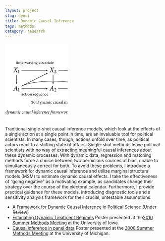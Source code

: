 ```yaml
---
layout: project
slug: dynci
title: Dynamic Causal Inference
tags: methods
category: research
---
```


![Dynamic Causal Inference](images/dynci.jpg) 

Traditional single-shot causal inference models, which look at the
effects of a single action at a single point in time, are an
invaluable tool for political scientists. In many cases, though,
actions unfold over time, as political actors react to a shifting
state of affairs. Single-shot methods leave political scientists with
no way of extracting meaningful causal inferences about these dynamic
processes. With dynamic data, regression and matching methods force a
choice between two pernicious sources of bias, unable to
simultaneously correct for both. To avoid these problems, I introduce
a framework for dynamic causal inference and utilize marginal
structural models (MSM) to estimate dynamic causal effects. I take the
effectiveness of “going negative” as a motivating example, as
candidates change their strategy over the course of the electoral
calendar.  Furthermore, I provide practical guidance for these models,
introducing diagnostic tools and a sensitivity analysis framework for
their crucial, untestable assumptions.


* [A Framework for Dynamic Causal Inference in Political Science][dynci] (Under Review) 
* [Estimating Dynamic Treatment Regimes][poster2010] Poster presented at the[2010 Summer
Methods Meeting][polmeth2010] at the University of Iowa.
* [Causal inference in panel data][tsposter] Poster presented at the [2008 Summer
Methods Meeting][polmeth2008] at the University of Michigan.


[dynci]: files/papers/dynci.pdf
[poster2010]: files/papers/panel-poster.pdf
[polmeth2010]: http://www.polisci.uiowa.edu/polmeth/index.html
[tsposter]: files/papers/tsposter.pdf
[polmeth2008]: http://polmeth.wustl.edu/conferences/methods2008/
